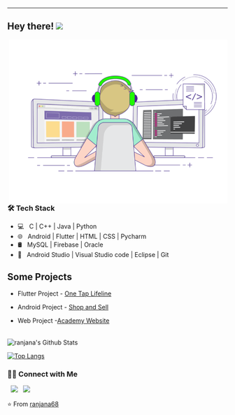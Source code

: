 
<!--
<h3> 👨🏻‍💻 About Me </h3>

- 🔭 &nbsp; I’m currently learning Flutter Application Development
- 💬 &nbsp; Ask me about the above or Competitive Coding.
- ⚡ &nbsp; Fun fact: Love Coding
- ☕ &nbsp; I belive, in working hard with passion without thinking about the results.

- 🤔 &nbsp; Exploring new technologies and developing software solutions and quick hacks.
- 🎓 &nbsp; Studying Computer Science, computer programming and Mathematics.
- 💼 &nbsp; Android developer and front-end web developer.
- 🌱 &nbsp; Enthusiast in cyber Security and Artificial Intelligence .
- ✍️ &nbsp; Like to be updated about new technologies


 Hi there 👋
- 🔭 Worked on C, C++, Java, Android, Flutter, HTML, CSS.
- 💬 Ask me about the above or Competitive Coding.
- 📫 How to reach me :  [Linkedin](https://www.linkedin.com/in/ranjana-bhardwaj-043b26136/) , [Twitter](https://twitter.com/RANJANABHARDW18)
- ⚡ Fun fact: Love Coding

**Ranjana68/Ranjana68** is a ✨ _special_ ✨ repository because its `README.md` (this file) appears on your GitHub profile.

Here are some ideas to get you started:

- 🔭 I’m currently working on ...
- 🌱 I’m currently learning ...
- 👯 I’m looking to collaborate on ...
- 🤔 I’m looking for help with ...
- 💬 Ask me about ...
- 📫 How to reach me: ...
- 😄 Pronouns: ...
- ⚡ Fun fact: ...
-->

--------------------------------------------------------------------------------------------------------------------------------------------------------------------------------
<h2> Hey there!  <img src="https://github.com/souvikguria98/souvikguria98/blob/master/Hi.gif" width="25"></h2>
<img align="right" alt="GIF" src="https://raw.githubusercontent.com/devSouvik/devSouvik/master/gif3.gif" width="500"/>


<h3>🛠 Tech Stack</h3>

- 💻 &nbsp; C | C++ | Java | Python
- 🌐 &nbsp; Android | Flutter | HTML | CSS | Pycharm
- 🛢 &nbsp; MySQL | Firebase | Oracle
- 🔧 &nbsp; Android Studio | Visual Studio code | Eclipse | Git

 <h2> Some Projects </h2>
 
 
- Flutter Project  - [One Tap Lifeline](https://github.com/Ranjana68/One-Tap-Lifeline)

- Android Project  - [Shop and Sell](https://github.com/Ranjana68/Project-ShopAndSell-Android)

- Web Project  -[Academy Website](https://github.com/Ranjana68/Academy-Website-HTML-CSS)


<br>

<img align="center" src="https://github-readme-stats.vercel.app/api?username=ranjana68&include_all_commits=true&count_private=true&show_icons=true&line_height=20&title_color=7A7ADB&icon_color=2234AE&text_color=D3D3D3&bg_color=0,000000,130F40" alt="ranjana's Github Stats">

</br>

[![Top Langs](https://github-readme-stats.vercel.app/api/top-langs/?username=ranjana68&layout=compact&text_color=daf7dc&bg_color=151515)](https://github.com/ranjana68/github-readme-stats)


<h3> 🤝🏻 Connect with Me </h3>

<p align="left">
&nbsp; <a href="https://twitter.com/RANJANABHARDW18" target="_blank" rel="noopener noreferrer"><img src="https://img.icons8.com/plasticine/100/000000/twitter.png" width="50" /></a>  
&nbsp; <a href="https://www.linkedin.com/in/ranjana-bhardwaj-043b26136/" target="_blank" rel="noopener noreferrer"><img src="https://img.icons8.com/plasticine/100/000000/linkedin.png" width="50" /></a>


⭐️ From [ranjana68](https://github.com/ranjana68)

